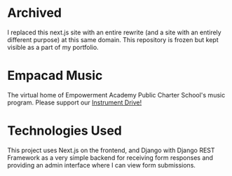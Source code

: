 # Archived

I replaced this next.js site with an entire rewrite (and a site with an
entirely different purpose) at this same domain. This repository is frozen
but kept visible as a part of my portfolio.

# Empacad Music

The virtual home of Empowerment Academy Public Charter School's music program.
Please support our [Instrument Drive!](https://empacadmusic.org/)

# Technologies Used

This project uses Next.js on the frontend, and Django with Django REST Framework
as a very simple backend for receiving form responses and providing an admin
interface where I can view form submissions.
